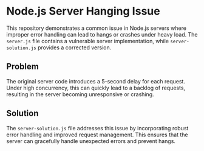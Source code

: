 # Node.js Server Hanging Issue

This repository demonstrates a common issue in Node.js servers where improper error handling can lead to hangs or crashes under heavy load.  The `server.js` file contains a vulnerable server implementation, while `server-solution.js` provides a corrected version.

## Problem

The original server code introduces a 5-second delay for each request.  Under high concurrency, this can quickly lead to a backlog of requests, resulting in the server becoming unresponsive or crashing.

## Solution

The `server-solution.js` file addresses this issue by incorporating robust error handling and improved request management.  This ensures that the server can gracefully handle unexpected errors and prevent hangs.